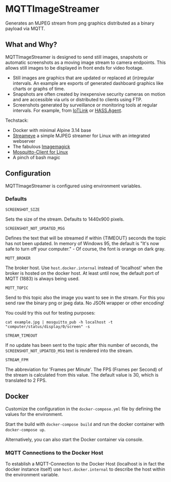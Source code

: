 # MQTTImageStreamer

Generates an MJPEG stream from png graphics distributed as a binary payload via MQTT.

## What and Why?

MQTTImageStreamer is designed to send still images, snapshots or automatic screenshots as a moving image stream to camera endpoints. This allows still images to be displayed in front ends for video footage.

- Still images are graphics that are updated or replaced at (in)regular intervals. An example are exports of generated dashboard graphics like charts or graphs of time.
- Snapshots are often created by inexpensive security cameras on motion and are accessible via urls or distributed to clients using FTP.
- Screenshots generated by surveillance or monitoring tools at regular intervals. For example, from [IoTLink](https://iotlink.gitlab.io) or [HASS.Agent](https://github.com/LAB02-Research/HASS.Agent#screenshots).

Techstack:
- Docker with minimal Alpine 3.14 base
- [Streameye](https://github.com/ccrisan/streameye.git) a simple MJPEG streamer for Linux with an integrated webserver
- The fabulous [Imagemagick](https://imagemagick.org)
- [Mosquitto-Client for Linux](https://mosquitto.org)
- A pinch of bash magic

## Configuration

MQTTImageStreamer is configured using environment variables.

### Defaults

`SCREENSHOT_SIZE`

Sets the size of the stream. Defaults to 1440x900 pixels.

`SCREENSHOT_NOT_UPDATED_MSG`

Defines the text that will be streamed if within {TIMEOUT} seconds the topic has not been updated.  In memory of Windows 95, the default is "It's now safe to turn off your computer." - Of course, the font is orange on dark gray.

`MQTT_BROKER`

The broker host. Use `host.docker.internal` instead of 'localhost' when the broker is hosted on the docker host. At least until now, the default port of MQTT (1883) is always being used.

`MQTT_TOPIC`

Send to this topic also the image you want to see in the stream. For this you send raw the binary png or jpeg data. No JSON wrapper or other encoding!

You could try this out for testing purposes:

```
cat example.jpg | mosquitto_pub -h localhost -t "computer/status/display/0/screen" -s
```

`STREAM_TIMEOUT`

If no update has been sent to the topic after this number of seconds, the `SCREENSHOT_NOT_UPDATED_MSG` text is rendered into the stream.

`STREAM_FPM`

The abbreviation for 'Frames per Minute'. The FPS (Frames per Second) of the stream is calculated from this value. The default value is 30, which is translated to 2 FPS.

## Docker

Customize the configuration in the `docker-compose.yml` file by defining the values for the environment.

Start the build with `docker-compose build` and run the docker container with `docker-compose up`.

Alternatively, you can also start the Docker container via console.

### MQTT Connections to the Docker Host

To establish a MQTT-Connection to the Docker Host (localhost is in fact the docker instance itself) use `host.docker.internal` to describe the host within the environment variable.
